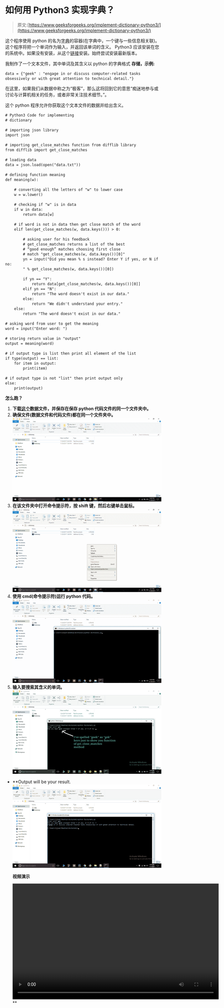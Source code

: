 # 如何用 Python3 实现字典？

> 原文:[https://www.geeksforgeeks.org/implement-dictionary-python3/](https://www.geeksforgeeks.org/implement-dictionary-python3/)

这个程序使用 python 的名为[字典](https://www.geeksforgeeks.org/python-dictionary-comprehension/)的容器(在字典中，一个键与一些信息相关联)。这个程序将把一个单词作为输入，并返回该单词的含义。
Python3 应该安装在您的系统中。如果没有安装，从这个[链接](https://www.python.org/downloads/)安装。始终尝试安装最新版本。

我制作了一个文本文件，其中单词及其含义以 python 的字典格式
**存储，示例:**

```
data = {"geek" : "engage in or discuss computer-related tasks 
obsessively or with great attention to technical detail."}

```

在这里，如果我们从数据中称之为“极客”，那么这将回到它的意思“痴迷地参与或讨论与计算机相关的任务，或者非常关注技术细节。”。

这个 python 程序允许你获取这个文本文件的数据并给出含义。

```
# Python3 Code for implementing
# dictionary

# importing json library
import json

# importing get_close_matches function from difflib library
from difflib import get_close_matches

# loading data
data = json.load(open("data.txt"))

# defining function meaning
def meaning(w):

    # converting all the letters of "w" to lower case
    w = w.lower()

    # checking if "w" is in data
    if w in data:
        return data[w]

    # if word is not in data then get close match of the word
    elif len(get_close_matches(w, data.keys())) > 0:

        # asking user for his feedback
        # get_close_matches returns a list of the best 
        # “good enough” matches choosing first close 
        # match "get_close_matches(w, data.keys())[0]"
        yn = input("Did you mean % s instead? Enter Y if yes, or N if no:
        " % get_close_matches(w, data.keys())[0])

        if yn == "Y":
            return data[get_close_matches(w, data.keys())[0]]
        elif yn == "N":
            return "The word doesn't exist in our data."
        else:
            return "We didn't understand your entry."
    else:
        return "The word doesn't exist in our data."

# asking word from user to get the meaning
word = input("Enter word: ")

# storing return value in "output"
output = meaning(word)

# if output type is list then print all element of the list
if type(output) == list:
    for item in output:
        print(item)

# if output type is not "list" then print output only
else:
    print(output)
```

****怎么跑？****

1.  **下载[这个](https://drive.google.com/file/d/1KcHgWT5NF_GY63yDQ_NVGuiEKyAGszFT/view?usp=sharing)数据文件，并保存在保存 python 代码文件的同一个文件夹中。**
2.  **确保文件(数据文件和代码文件)都在同一个文件夹中。
    ![](img/623cd50759354648830c4e040bef0409.png)**
3.  **在该文件夹中打开命令提示符，按 shift 键，然后右键单击鼠标。
    ![](img/71e97059a0f48fa8635d669e42dbe62e.png)**
4.  **使用 cmd(命令提示符)运行 python 代码。
    ![](img/72b1c6a291406d1b6f46aede11d32da8.png)**
5.  **输入要搜索其含义的单词。
    ![](img/1582b284839af0f157e82be34149052d.png)**

*   **Output will be your result.![](img/8cbee176b360c9033a38120365bc6a03.png)

    **视频演示**

    <video class="wp-video-shortcode" id="video-166239-1" width="665" height="373" preload="metadata" controls=""><source type="video/mp4" src="https://media.geeksforgeeks.org/wp-content/uploads/ujjuDictionary-1.mp4?_=1">[https://media.geeksforgeeks.org/wp-content/uploads/ujjuDictionary-1.mp4](https://media.geeksforgeeks.org/wp-content/uploads/ujjuDictionary-1.mp4)</video>**